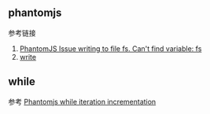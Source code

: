 ## phantomjs

参考链接

1. [PhantomJS Issue writing to file fs. Can't find variable: fs](https://stackoverflow.com/questions/24867176/phantomjs-issue-writing-to-file-fs-cant-find-variable-fs)
2. [write](http://phantomjs.org/api/fs/method/write.html)

## while

参考 [Phantomjs while iteration incrementation
](https://stackoverflow.com/questions/40311998/phantomjs-while-iteration-incrementation)


